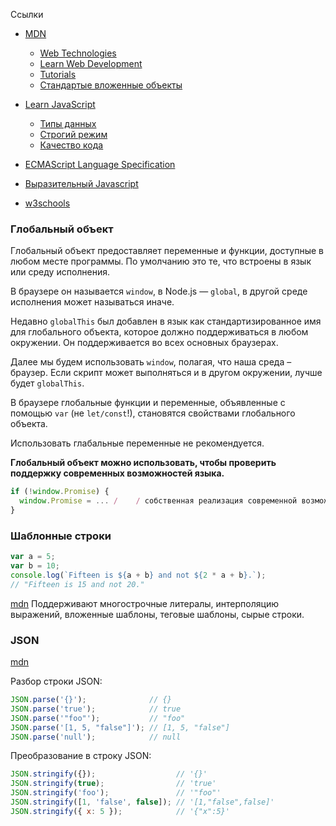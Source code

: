 Ссылки

- [MDN](https://developer.mozilla.org/ru)
  - [Web Technologies](https://developer.mozilla.org/ru/docs/Web)
  - [Learn Web Development](https://developer.mozilla.org/ru/docs/Learn)
  - [Tutorials](https://developer.mozilla.org/ru/docs/Web/Tutorials)
  - [Стандартые вложенные объекты](https://developer.mozilla.org/ru/docs/Web/JavaScript/Reference/Global_Objects)
- [Learn JavaScript](https://learn.javascript.ru/)
  - [Типы данных](https://learn.javascript.ru/types)
  - [Строгий режим](https://learn.javascript.ru/strict-mode)
  - [Качество кода](https://learn.javascript.ru/code-quality)

- [ECMAScript Language Specification](https://tc39.es/ecma262/)
- [Выразительный Javascript](https://karmazzin.gitbook.io/eloquentjavascript_ru/)
- [w3schools](https://www.w3schools.com/howto/default.asp)



### Глобальный объект

Глобальный объект предоставляет переменные и функции, доступные в любом месте программы. По умолчанию это те, что встроены в язык или среду исполнения.

В браузере он называется `window`, в Node.js — `global`, в другой среде исполнения может называться иначе.

Недавно `globalThis` был добавлен в язык как стандартизированное имя для глобального объекта, которое должно поддерживаться в любом окружении. Он поддерживается во всех основных браузерах.

Далее мы будем использовать `window`, полагая, что наша среда – браузер. Если скрипт может выполняться и в другом окружении, лучше будет `globalThis`.

В браузере глобальные функции и переменные, объявленные с помощью `var` (не `let/const`!), становятся свойствами глобального объекта.

Использовать глабальные переменные не рекомендуется.

**Глобальный объект можно использовать, чтобы проверить поддержку современных возможностей языка.**

```javascript
if (!window.Promise) {
  window.Promise = ... /	/ собственная реализация современной возможности языка
}
```





### Шаблонные строки 

```javascript
var a = 5;
var b = 10;
console.log(`Fifteen is ${a + b} and not ${2 * a + b}.`);
// "Fifteen is 15 and not 20."
```

[mdn](https://developer.mozilla.org/ru/docs/Web/JavaScript/Reference/Template_literals) Поддерживают многострочные литералы, интерполяцию выражений, вложенные шаблоны, теговые шаблоны, сырые строки.



### JSON

[mdn](https://developer.mozilla.org/ru/docs/Web/JavaScript/Reference/Global_Objects/JSON)

Разбор строки JSON:

```javascript
JSON.parse('{}');              // {}
JSON.parse('true');            // true
JSON.parse('"foo"');           // "foo"
JSON.parse('[1, 5, "false"]'); // [1, 5, "false"]
JSON.parse('null');            // null
```

Преобразование в строку JSON:

```javascript
JSON.stringify({});                  // '{}'
JSON.stringify(true);                // 'true'
JSON.stringify('foo');               // '"foo"'
JSON.stringify([1, 'false', false]); // '[1,"false",false]'
JSON.stringify({ x: 5 });            // '{"x":5}'
```

